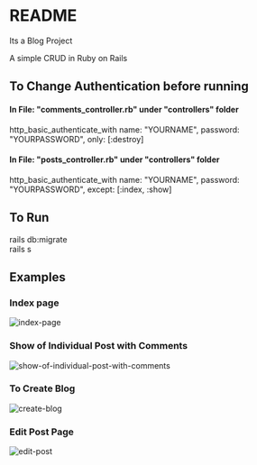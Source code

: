 

# README

Its a Blog Project  

A simple CRUD in Ruby on Rails  


## To Change Authentication before running 

#### In File: "comments_controller.rb" under "controllers" folder

http_basic_authenticate_with name: "YOURNAME", password: "YOURPASSWORD", only: [:destroy]

#### In File: "posts_controller.rb" under "controllers" folder

http_basic_authenticate_with name: "YOURNAME", password: "YOURPASSWORD", except: [:index, :show]

## To Run

rails db:migrate  
rails s

## Examples

### Index page

![index-page](https://user-images.githubusercontent.com/38043621/44436534-b6bdf000-a583-11e8-8e5a-f803ef42ddb1.png)

### Show of Individual Post with Comments

![show-of-individual-post-with-comments](https://user-images.githubusercontent.com/38043621/44436568-ecfb6f80-a583-11e8-9fb4-3d1c445c20d5.png)

### To Create Blog

![create-blog](https://user-images.githubusercontent.com/38043621/44436489-75c5db80-a583-11e8-9fab-e0326c48fbf1.png)

### Edit Post Page

![edit-post](https://user-images.githubusercontent.com/38043621/44436606-2cc25700-a584-11e8-90b7-baaf81d18c30.png)
